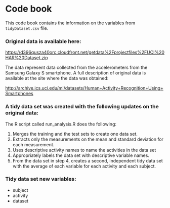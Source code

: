 # Code book
 This code book contains the information on the variables from `tidyDataset.csv` file.

### Original data is available here:

https://d396qusza40orc.cloudfront.net/getdata%2Fprojectfiles%2FUCI%20HAR%20Dataset.zip

The data represent data collected from the accelerometers from the Samsung Galaxy S smartphone. A full description of original data is available at the site where the data was obtained:

http://archive.ics.uci.edu/ml/datasets/Human+Activity+Recognition+Using+Smartphones

### A tidy data set was created with the following updates on the original data:

The R script called run_analysis.R does the following:

1. Merges the training and the test sets to create one data set.
2. Extracts only the measurements on the mean and standard deviation for each measurement.
3. Uses descriptive activity names to name the activities in the data set
4. Appropriately labels the data set with descriptive variable names.
5. From the data set in step 4, creates a second, independent tidy data set with the average of each variable for each activity and each subject.

### Tidy data set new variables:

* subject 
* activity
* dataset 
